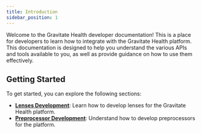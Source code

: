 ```yaml
---
title: Introduction
sidebar_position: 1
---
```


Welcome to the Gravitate Health developer documentation! This is a place for developers to learn how to integrate with the Gravitate Health platform.
This documentation is designed to help you understand the various APIs and tools available to you, as well as provide guidance on how to use them effectively.

## Getting Started
To get started, you can explore the following sections:
- **[Lenses Development](lenses-development)**: Learn how to develop lenses for the Gravitate Health platform.
- **[Preprocessor Development](preprocessor-development)**: Understand how to develop preprocessors for the platform.